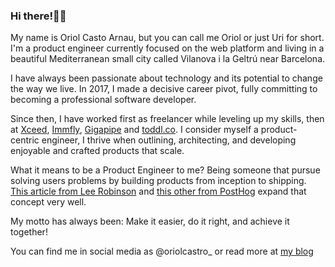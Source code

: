 ### Hi there!🙋‍♂️ 

My name is Oriol Casto Arnau, but you can call me Oriol or just Uri for short. I'm a product engineer currently focused on the web platform and living in a beautiful Mediterranean small city called Vilanova i la Geltrú near Barcelona.

I have always been passionate about technology and its potential to change the way we live. In 2017, I made a decisive career pivot, fully committing to becoming a professional software developer.

Since then, I have worked first as freelancer while leveling up my skills, then at [Xceed](https://xceed.me/), [Immfly](https://immfly.com/), [Gigapipe](https://www.gigapipe.com) and [toddl.co](https://todld.co). I consider myself a product-centric engineer, I thrive when outlining, architecting, and developing enjoyable and crafted products that scale. 

What it means to be a Product Engineer to me? Being someone that pursue solving users problems by building products from inception to shipping. [This article from Lee Robinson](https://leerob.io/blog/product-engineers#what-are-product-engineers) and [this other from PostHog](https://posthog.com/blog/what-is-a-product-engineer) expand that concept very well.

My motto has always been: Make it easier, do it right, and achieve it together!

You can find me in social media as @oriolcastro_ or read more at [my blog](https://www.oriolcastro.me/)
